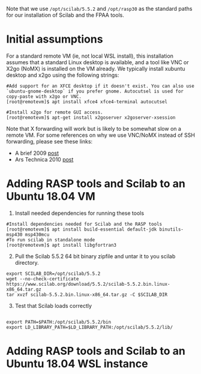 Note that we use `/opt/scilab/5.5.2` and `/opt/rasp30` as the standard paths for our installation of Scilab and the FPAA tools. 

# Initial assumptions
For a standard remote VM (ie, not local WSL install), this installation assumes that a standard Linux desktop is available, and a tool like VNC or X2go (NoMX) is installed on the VM already. We typically install xubuntu desktop and x2go using the following strings:

```
#Add support for an XFCE desktop if it doesn't exist. You can also use `ubuntu-gnome-desktop` if you prefer gnome. Autocutsel is used for copy-paste with x2go or VNC. 
[root@remotevm]$ apt install xfce4 xfce4-terminal autocutsel

#Install x2go for remote GUI access. 
[root@remotevm]$ apt-get install x2goserver x2goserver-xsession
```
Note that X forwarding will work but is likely to be somewhat slow on a remote VM. For some references on why we use VNC/NoMX instead of SSH forwarding, please see these links:
* A brief 2009 [post](http://www.linuxtechie.net/2009/11/vnc-vs-x11-forwarding.html)
* Ars Technica 2010 [post](https://arstechnica.com/civis/viewtopic.php?t=1155637)

# Adding RASP tools and Scilab to an Ubuntu 18.04 VM

1) Install needed dependencies for running these tools

```
#Install dependencies needed for Scilab and the RASP tools
[root@remotevm]$ apt install build-essential default-jdk binutils-msp430 msp430mcu 
#To run scilab in standalone mode
[root@remotevm]$ apt install libgfortran3
```

2) Pull the Scilab 5.5.2 64 bit binary zipfile and untar it to you scilab directory.

```
export SCILAB_DIR=/opt/scilab/5.5.2
wget --no-check-certificate https://www.scilab.org/download/5.5.2/scilab-5.5.2.bin.linux-x86_64.tar.gz
tar xvzf scilab-5.5.2.bin.linux-x86_64.tar.gz -C $SCILAB_DIR
```

3) Test that Scilab loads correctly

```

export PATH=$PATH:/opt/scilab/5.5.2/bin
export LD_LIBRARY_PATH=$LD_LIBRARY_PATH:/opt/scilab/5.5.2/lib/
```


# Adding RASP tools and Scilab to an Ubuntu 18.04 WSL instance


